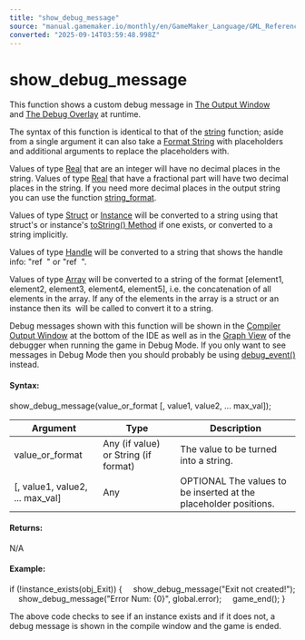 ```yaml
---
title: "show_debug_message"
source: "manual.gamemaker.io/monthly/en/GameMaker_Language/GML_Reference/Debugging/show_debug_message.htm"
converted: "2025-09-14T03:59:48.998Z"
---
```


# show\_debug\_message

This function shows a custom debug message in [The Output Window](../../../../../../Introduction/The_Output_Window.md) and [The Debug Overlay](The_Debug_Overlay.md) at runtime.

The syntax of this function is identical to that of the [string](../Strings/string.md) function; aside from a single argument it can also take a [Format String](../Strings/string.htm#h) with placeholders and additional arguments to replace the placeholders with.

Values of type [Real](../../../../../../GameMaker_Language/GML_Overview/Data_Types.md) that are an integer will have no decimal places in the string. Values of type [Real](../../../../../../GameMaker_Language/GML_Overview/Data_Types.md) that have a fractional part will have two decimal places in the string. If you need more decimal places in the output string you can use the function [string\_format](../Strings/string_format.md).

Values of type [Struct](../../../../../../GameMaker_Language/GML_Overview/Structs.md) or [Instance](../Asset_Management/Instances/Instances.md) will be converted to a string using that struct's or instance's [toString() Method](../Strings/Strings.htm#tostring_method) if one exists, or converted to a string implicitly.

Values of type [Handle](../../../../../../GameMaker_Language/GML_Overview/Data_Types.md) will be converted to a string that shows the handle info: "ref <type> <id>" or "ref <type> <name>".

Values of type [Array](../../../../../../GameMaker_Language/GML_Overview/Arrays.md) will be converted to a string of the format \[element1, element2, element3, element4, element5\], i.e. the concatenation of all elements in the array. If any of the elements in the array is a struct or an instance then its  will be called to convert it to a string.

Debug messages shown with this function will be shown in the [Compiler Output Window](../../../../../../Introduction/The_Output_Window.md) at the bottom of the IDE as well as in the [Graph View](../../../../../../IDE_Tools/The_Debugger.md) of the debugger when running the game in Debug Mode. If you only want to see messages in Debug Mode then you should probably be using [debug\_event()](debug_event.md) instead.

#### Syntax:

show\_debug\_message(value\_or\_format \[, value1, value2, ... max\_val\]);

| Argument | Type | Description |
| --- | --- | --- |
| value_or_format | Any (if value) or String (if format) | The value to be turned into a string. |
| [, value1, value2, ... max_val] | Any | OPTIONAL The values to be inserted at the placeholder positions. |

#### Returns:

N/A

#### **Example:**

if (!instance\_exists(obj\_Exit))
{
    show\_debug\_message("Exit not created!");
    show\_debug\_message("Error Num: {0}", global.error);
    game\_end();
}

The above code checks to see if an instance exists and if it does not, a debug message is shown in the compile window and the game is ended.
